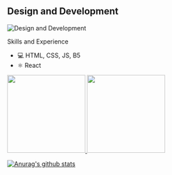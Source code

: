 ## Design and Development
![Design and Development](https://pbs.twimg.com/profile_banners/1321465125866475521/1665221568/1500x500)


Skills and Experience
* 💻 HTML, CSS, JS, B5
* ⚛️ React

<div>
    <a href="https://github.com/ProgrammerYavuz">
    <img height="180em" src="https://github-readme-stats.vercel.app/api?username=ProgrammerYavuz&show_icons=true&theme-dracula&include_all_commits=true&count_private=true"/>
    <img height="180em" src="https://github-readme-stats.vercel.app/api/top-langs/?username=ProgrammerYavuz&layout=compact&langs_count=16&theme-dracula"/>
</div>




[![Anurag's github stats](https://github-readme-stats.vercel.app/api?username=ProgrammerYavuz)](https://github.com/ProgrammerYavuz/github-readme-stats)
